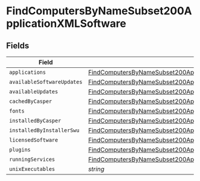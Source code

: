 # FindComputersByNameSubset200ApplicationXMLSoftware


## Fields

| Field                                                                                                                                                                                 | Type                                                                                                                                                                                  | Required                                                                                                                                                                              | Description                                                                                                                                                                           |
| ------------------------------------------------------------------------------------------------------------------------------------------------------------------------------------- | ------------------------------------------------------------------------------------------------------------------------------------------------------------------------------------- | ------------------------------------------------------------------------------------------------------------------------------------------------------------------------------------- | ------------------------------------------------------------------------------------------------------------------------------------------------------------------------------------- |
| `applications`                                                                                                                                                                        | [FindComputersByNameSubset200ApplicationXMLSoftwareApplications](../../models/operations/findcomputersbynamesubset200applicationxmlsoftwareapplications.md)[]                         | :heavy_minus_sign:                                                                                                                                                                    | N/A                                                                                                                                                                                   |
| `availableSoftwareUpdates`                                                                                                                                                            | [FindComputersByNameSubset200ApplicationXMLSoftwareAvailableSoftwareUpdates](../../models/operations/findcomputersbynamesubset200applicationxmlsoftwareavailablesoftwareupdates.md)[] | :heavy_minus_sign:                                                                                                                                                                    | N/A                                                                                                                                                                                   |
| `availableUpdates`                                                                                                                                                                    | [FindComputersByNameSubset200ApplicationXMLSoftwareAvailableUpdates](../../models/operations/findcomputersbynamesubset200applicationxmlsoftwareavailableupdates.md)[]                 | :heavy_minus_sign:                                                                                                                                                                    | N/A                                                                                                                                                                                   |
| `cachedByCasper`                                                                                                                                                                      | [FindComputersByNameSubset200ApplicationXMLSoftwareCachedByCasper](../../models/operations/findcomputersbynamesubset200applicationxmlsoftwarecachedbycasper.md)[]                     | :heavy_minus_sign:                                                                                                                                                                    | N/A                                                                                                                                                                                   |
| `fonts`                                                                                                                                                                               | [FindComputersByNameSubset200ApplicationXMLSoftwareFonts](../../models/operations/findcomputersbynamesubset200applicationxmlsoftwarefonts.md)[]                                       | :heavy_minus_sign:                                                                                                                                                                    | N/A                                                                                                                                                                                   |
| `installedByCasper`                                                                                                                                                                   | [FindComputersByNameSubset200ApplicationXMLSoftwareInstalledByCasper](../../models/operations/findcomputersbynamesubset200applicationxmlsoftwareinstalledbycasper.md)[]               | :heavy_minus_sign:                                                                                                                                                                    | N/A                                                                                                                                                                                   |
| `installedByInstallerSwu`                                                                                                                                                             | [FindComputersByNameSubset200ApplicationXMLSoftwareInstalledByInstallerSwu](../../models/operations/findcomputersbynamesubset200applicationxmlsoftwareinstalledbyinstallerswu.md)[]   | :heavy_minus_sign:                                                                                                                                                                    | N/A                                                                                                                                                                                   |
| `licensedSoftware`                                                                                                                                                                    | [FindComputersByNameSubset200ApplicationXMLSoftwareLicensedSoftware](../../models/operations/findcomputersbynamesubset200applicationxmlsoftwarelicensedsoftware.md)[]                 | :heavy_minus_sign:                                                                                                                                                                    | N/A                                                                                                                                                                                   |
| `plugins`                                                                                                                                                                             | [FindComputersByNameSubset200ApplicationXMLSoftwarePlugins](../../models/operations/findcomputersbynamesubset200applicationxmlsoftwareplugins.md)[]                                   | :heavy_minus_sign:                                                                                                                                                                    | N/A                                                                                                                                                                                   |
| `runningServices`                                                                                                                                                                     | [FindComputersByNameSubset200ApplicationXMLSoftwareRunningServices](../../models/operations/findcomputersbynamesubset200applicationxmlsoftwarerunningservices.md)[]                   | :heavy_minus_sign:                                                                                                                                                                    | N/A                                                                                                                                                                                   |
| `unixExecutables`                                                                                                                                                                     | *string*                                                                                                                                                                              | :heavy_minus_sign:                                                                                                                                                                    | N/A                                                                                                                                                                                   |